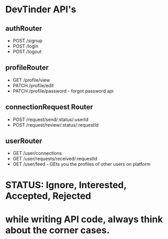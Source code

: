 # DevTinder API's
 
## authRouter
- POST /signup
- POST /login
- POST /logout

##  profileRouter
- GET /profile/view
- PATCH /profile/edit
- PATCH /profile/password - forgot password api

##  connectionRequest Router
- POST /request/send/:status/:userId
- POST /request/review/:status/:requestId


##  userRouter
- GET /user/connections
- GET /user/requests/received/:requestId
- GET /user/feed  - GEts you the profiles of other users on platform

# STATUS: Ignore, Interested, Accepted, Rejected

# while writing API code, always think about the corner cases.